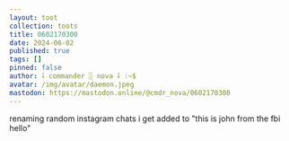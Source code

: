 ```yaml
---
layout: toot
collection: toots
title: 0602170300
date: 2024-06-02
published: true
tags: []
pinned: false
author: ⸸ commander ░ nova ⸸ :~$
avatar: /img/avatar/daemon.jpeg
mastodon: https://mastodon.online/@cmdr_nova/0602170300
---
```


renaming random instagram chats i get added to "this is john from the fbi hello"
